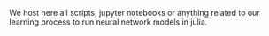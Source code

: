 We host here all scripts, jupyter notebooks or anything related to our learning process to run neural network models in julia.
